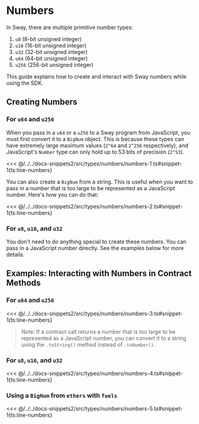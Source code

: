 # Numbers

In Sway, there are multiple primitive number types:

1. `u8` (8-bit unsigned integer)
1. `u16` (16-bit unsigned integer)
1. `u32` (32-bit unsigned integer)
1. `u64` (64-bit unsigned integer)
1. `u256` (256-bit unsigned integer)

This guide explains how to create and interact with Sway numbers while using the SDK.

## Creating Numbers

### For `u64` and `u256`

When you pass in a `u64` or a `u256` to a Sway program from JavaScript, you must first convert it to a `BigNum` object. This is because these types can have extremely large maximum values (`2^64` and `2^256` respectively), and JavaScript's `Number` type can only hold up to 53 bits of precision (`2^53`).

<<< @/../../docs-snippets2/src/types/numbers/numbers-1.ts#snippet-1{ts:line-numbers}

You can also create a `BigNum` from a string. This is useful when you want to pass in a number that is too large to be represented as a JavaScript number. Here's how you can do that:

<<< @/../../docs-snippets2/src/types/numbers/numbers-2.ts#snippet-1{ts:line-numbers}

### For `u8`, `u16`, and `u32`

You don't need to do anything special to create these numbers. You can pass in a JavaScript number directly. See the examples below for more details.

## Examples: Interacting with Numbers in Contract Methods

### For `u64` and `u256`

<<< @/../../docs-snippets2/src/types/numbers/numbers-3.ts#snippet-1{ts:line-numbers}

> Note: If a contract call returns a number that is too large to be represented as a JavaScript number, you can convert it to a string using the `.toString()` method instead of `.toNumber()`.

### For `u8`, `u16`, and `u32`

<<< @/../../docs-snippets2/src/types/numbers/numbers-4.ts#snippet-1{ts:line-numbers}

### Using a `BigNum` from `ethers` with `fuels`

<<< @/../../docs-snippets2/src/types/numbers/numbers-5.ts#snippet-1{ts:line-numbers}
